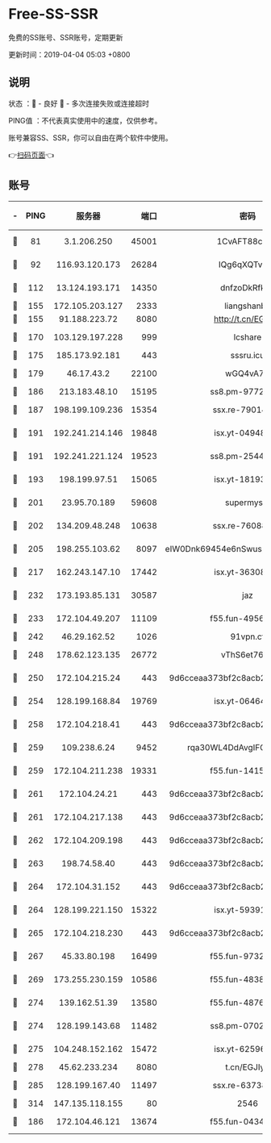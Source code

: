 # Free-SS-SSR

免费的SS账号、SSR账号，定期更新

更新时间：2019-04-04 05:03 +0800

## 说明

状态     ：🙂 - 良好 🙁 - 多次连接失败或连接超时

PING值   ：不代表真实使用中的速度，仅供参考。

账号兼容SS、SSR，你可以自由在两个软件中使用。

👉[扫码页面](https://liesauer.github.io/Free-SS-SSR/)👈

## 账号

|-|PING|服务器|端口|密码|加密方式|区域|
|:----:|:----:|:-----:|-----:|:----:|:----:|:----:|
|🙂|81|3.1.206.250|45001|1CvAFT88cqXA|aes-256-cfb|SG|
|🙂|92|116.93.120.173|26284|IQg6qXQTvhnJ|aes-256-cfb|PH|
|🙂|112|13.124.193.171|14350|dnfzoDkRfk1a|aes-256-cfb|KR|
|🙂|155|172.105.203.127|2333|liangshanbo|chacha20|JP|
|🙂|155|91.188.223.72|8080|http://t.cn/EGJIyrl|rc4-md5|RU|
|🙂|170|103.129.197.228|999|lcshare|aes-256-cfb|US|
|🙂|175|185.173.92.181|443|sssru.icu|rc4-md5|RU|
|🙂|179|46.17.43.2|22100|wGQ4vA7D|aes-256-gcm|RU|
|🙂|186|213.183.48.10|15195|ss8.pm-97720747|rc4-md5|RU|
|🙂|187|198.199.109.236|15354|ssx.re-79014072|aes-256-cfb|US|
|🙂|191|192.241.214.146|19848|isx.yt-04948668|aes-256-cfb|US|
|🙂|191|192.241.221.124|19523|ss8.pm-25447716|aes-256-cfb|US|
|🙂|193|198.199.97.51|15065|isx.yt-18193604|aes-256-cfb|US|
|🙂|201|23.95.70.189|59608|supermyssr|chacha20-ietf|US|
|🙂|202|134.209.48.248|10638|ssx.re-76088274|aes-256-cfb|US|
|🙂|205|198.255.103.62|8097|eIW0Dnk69454e6nSwuspv9DmS201tQ0D|aes-256-cfb|US|
|🙂|217|162.243.147.10|17442|isx.yt-36308071|aes-256-cfb|US|
|🙂|232|173.193.85.131|30587|jaz|aes-256-cfb|US|
|🙂|233|172.104.49.207|11109|f55.fun-49562246|aes-256-cfb|SG|
|🙂|242|46.29.162.52|1026|91vpn.cf|rc4-md5|RU|
|🙂|248|178.62.123.135|26772|vThS6et76Git|aes-256-cfb|GB|
|🙂|250|172.104.215.24|443|9d6cceaa373bf2c8acb22e60b6a58be6|aes-256-cfb|US|
|🙂|254|128.199.168.84|19769|isx.yt-06464795|aes-256-cfb|SG|
|🙂|258|172.104.218.41|443|9d6cceaa373bf2c8acb22e60b6a58be6|aes-256-cfb|US|
|🙂|259|109.238.6.24|9452|rqa30WL4DdAvgIFG6Fs3znzTa|aes-256-cfb|FR|
|🙂|259|172.104.211.238|19331|f55.fun-14153413|aes-256-cfb|US|
|🙂|261|172.104.24.21|443|9d6cceaa373bf2c8acb22e60b6a58be6|aes-256-cfb|US|
|🙂|261|172.104.217.138|443|9d6cceaa373bf2c8acb22e60b6a58be6|aes-256-cfb|US|
|🙂|262|172.104.209.198|443|9d6cceaa373bf2c8acb22e60b6a58be6|aes-256-cfb|US|
|🙂|263|198.74.58.40|443|9d6cceaa373bf2c8acb22e60b6a58be6|aes-256-cfb|US|
|🙂|264|172.104.31.152|443|9d6cceaa373bf2c8acb22e60b6a58be6|aes-256-cfb|US|
|🙂|264|128.199.221.150|15322|isx.yt-59391923|aes-256-cfb|SG|
|🙂|265|172.104.218.230|443|9d6cceaa373bf2c8acb22e60b6a58be6|aes-256-cfb|US|
|🙂|267|45.33.80.198|16499|f55.fun-97323314|aes-256-cfb|US|
|🙂|269|173.255.230.159|10586|f55.fun-48382227|aes-256-cfb|US|
|🙂|274|139.162.51.39|13580|f55.fun-48765997|aes-256-cfb|SG|
|🙂|274|128.199.143.68|11482|ss8.pm-07027944|aes-256-cfb|SG|
|🙂|275|104.248.152.162|15472|isx.yt-62596882|aes-256-cfb|SG|
|🙂|278|45.62.233.234|8080|t.cn/EGJIyrl|rc4-md5|CA|
|🙂|285|128.199.167.40|11497|ssx.re-63738740|aes-256-cfb|SG|
|🙂|314|147.135.118.155|80|2546|chacha20|US|
|🙂|186|172.104.46.121|13674|f55.fun-04347398|aes-256-cfb|SG|
